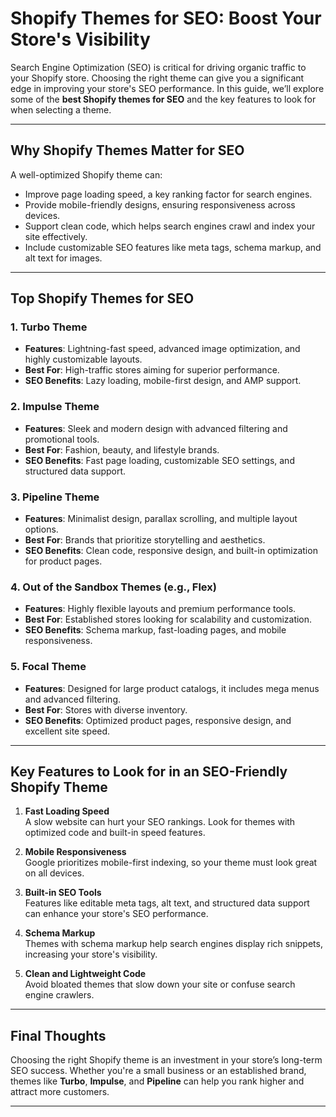 # Shopify Themes for SEO: Boost Your Store's Visibility

Search Engine Optimization (SEO) is critical for driving organic traffic to your Shopify store. Choosing the right theme can give you a significant edge in improving your store's SEO performance. In this guide, we’ll explore some of the **best Shopify themes for SEO** and the key features to look for when selecting a theme.

---

## Why Shopify Themes Matter for SEO

A well-optimized Shopify theme can:
- Improve page loading speed, a key ranking factor for search engines.
- Provide mobile-friendly designs, ensuring responsiveness across devices.
- Support clean code, which helps search engines crawl and index your site effectively.
- Include customizable SEO features like meta tags, schema markup, and alt text for images.

---

## Top Shopify Themes for SEO

### 1. **Turbo Theme**
- **Features**: Lightning-fast speed, advanced image optimization, and highly customizable layouts.
- **Best For**: High-traffic stores aiming for superior performance.
- **SEO Benefits**: Lazy loading, mobile-first design, and AMP support.

### 2. **Impulse Theme**
- **Features**: Sleek and modern design with advanced filtering and promotional tools.
- **Best For**: Fashion, beauty, and lifestyle brands.
- **SEO Benefits**: Fast page loading, customizable SEO settings, and structured data support.

### 3. **Pipeline Theme**
- **Features**: Minimalist design, parallax scrolling, and multiple layout options.
- **Best For**: Brands that prioritize storytelling and aesthetics.
- **SEO Benefits**: Clean code, responsive design, and built-in optimization for product pages.

### 4. **Out of the Sandbox Themes (e.g., Flex)**
- **Features**: Highly flexible layouts and premium performance tools.
- **Best For**: Established stores looking for scalability and customization.
- **SEO Benefits**: Schema markup, fast-loading pages, and mobile responsiveness.

### 5. **Focal Theme**
- **Features**: Designed for large product catalogs, it includes mega menus and advanced filtering.
- **Best For**: Stores with diverse inventory.
- **SEO Benefits**: Optimized product pages, responsive design, and excellent site speed.

---

## Key Features to Look for in an SEO-Friendly Shopify Theme

1. **Fast Loading Speed**  
   A slow website can hurt your SEO rankings. Look for themes with optimized code and built-in speed features.

2. **Mobile Responsiveness**  
   Google prioritizes mobile-first indexing, so your theme must look great on all devices.

3. **Built-in SEO Tools**  
   Features like editable meta tags, alt text, and structured data support can enhance your store's SEO performance.

4. **Schema Markup**  
   Themes with schema markup help search engines display rich snippets, increasing your store's visibility.

5. **Clean and Lightweight Code**  
   Avoid bloated themes that slow down your site or confuse search engine crawlers.

---

## Final Thoughts

Choosing the right Shopify theme is an investment in your store’s long-term SEO success. Whether you're a small business or an established brand, themes like **Turbo**, **Impulse**, and **Pipeline** can help you rank higher and attract more customers.

---



